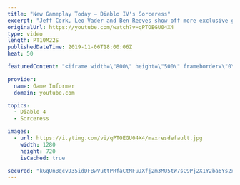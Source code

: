 ```yaml
---
title: "New Gameplay Today – Diablo IV's Sorceress"
excerpt: "Jeff Cork, Leo Vader and Ben Reeves show off more exclusive gameplay of Diablo IV, which can be viewed without commentary at ..."
originalUrl: https://youtube.com/watch?v=qPTOEGU04X4
type: video
length: PT10M22S
publishedDateTime: 2019-11-06T18:00:06Z
heat: 50

featuredContent: "<iframe width=\"800\" height=\"500\" frameborder=\"0\" src=\"https://www.youtube.com/embed/qPTOEGU04X4\" allow=\"accelerometer; autoplay; encrypted-media; gyroscope; picture-in-picture\" allowfullscreen></iframe>"

provider:
  name: Game Informer
  domain: youtube.com

topics:
  - Diablo 4
  - Sorceress

images:
  - url: https://i.ytimg.com/vi/qPTOEGU04X4/maxresdefault.jpg
    width: 1280
    height: 720
    isCached: true

secured: "kGqUnBqcvJ35idDFBwVuttPRfaCtMFuJXfj2m3MU5tW7sC9Pj2X1Y2ba6Ys2xnNaVMHItnYWgpwjifAYQSK/Lh64GIJHkAUv5jgagvKee+OzRk2Rog4+xbSugDEpmJMvbPKU3i9eDK+IAx5XaCcbb2qWjk9tWGvOj8PiGWu+UKKiNe3jxwVViw9ee1FzT9KyMkGSBFX5pyZVBqCd7gfxnPju+5dW9Gfh/OHXIai/3q9uw/YWjSnFUFMeOuUcrSGFzHU+eJoMGeI30D9kixPyh8aGULVv3WXYVcDK2IUDCLzahYz7ZtxojJy/GcN7G3TZPMgDtmspYn6rK/8kq5dZOVr4SDD0MDqbhMXzTVfOF+Ywd7je2lTgm+ek6tD8utevF47n8/a71IKb2W3SoGsYnso7c1L8fMjMjeJGSAcYE1iMwZEtogyDE0BLbk5IVZbd;R2OPeYl8omb7uMy8G8FQgg=="
---
```


